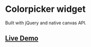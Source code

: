 # Colorpicker widget
Built with jQuery and native canvas API.

## [Live Demo](https://rawgit.com/KonstantinSimeonov/terrible-things-with-javascript/master/ui-stuffs/colorpicker-widget/index.html)